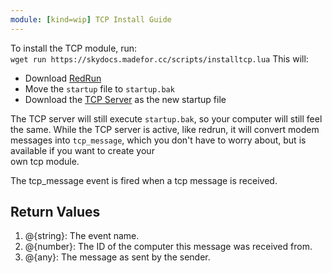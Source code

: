 ```yaml
---
module: [kind=wip] TCP Install Guide
---
```


To install the TCP module, run:  
`wget run https://skydocs.madefor.cc/scripts/installtcp.lua`
This will:
* Download [RedRun](https://gist.github.com/MCJack123/473475f07b980d57dd2bd818026c97e8)
* Move the `startup` file to `startup.bak`
* Download the [TCP Server](https://skydocs.madefor.cc/scriptdata/tcpserver.lua) as the new startup file

The TCP server will still execute `startup.bak`, so your computer will still feel the same.
While the TCP server is active, like redrun, it will convert modem messages into `tcp_message`, which you don't have to worry about, but is available if you want to create your  
own tcp module.  

The tcp_message event is fired when a tcp message is received.

## Return Values
1. @{string}: The event name.
2. @{number}: The ID of the computer this message was received from.
3. @{any}: The message as sent by the sender.
